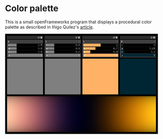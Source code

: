Color palette
=============

This is a small openFrameworks program that displays a procedural color palette as described in Iñigo Quilez's [article](http://iquilezles.org/www/articles/palettes/palettes.htm).

![Screenshot](screenshot.png)